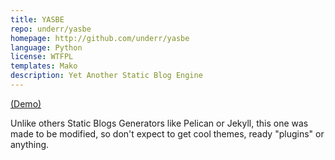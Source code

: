 ```yaml
---
title: YASBE
repo: underr/yasbe
homepage: http://github.com/underr/yasbe
language: Python
license: WTFPL
templates: Mako
description: Yet Another Static Blog Engine
---
```


[(Demo)](http://yasbe.surge.sh/)

Unlike others Static Blogs Generators like Pelican or Jekyll, this one was made to be modified, 
so don't expect to get cool themes, ready "plugins" or anything.
